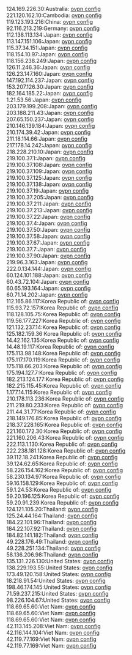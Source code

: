 124.169.226.30:Australia: [ovpn config](vpn/124_169_226_30.ovpn)  
221.120.162.10:Cambodia: [ovpn config](vpn/221_120_162_10.ovpn)  
119.123.193.216:China: [ovpn config](vpn/119_123_193_216.ovpn)  
92.116.213.219:Germany: [ovpn config](vpn/92_116_213_219.ovpn)  
112.138.113.134:Japan: [ovpn config](vpn/112_138_113_134.ovpn)  
113.147.151.106:Japan: [ovpn config](vpn/113_147_151_106.ovpn)  
115.37.34.151:Japan: [ovpn config](vpn/115_37_34_151.ovpn)  
118.154.10.97:Japan: [ovpn config](vpn/118_154_10_97.ovpn)  
118.156.238.249:Japan: [ovpn config](vpn/118_156_238_249.ovpn)  
126.11.246.36:Japan: [ovpn config](vpn/126_11_246_36.ovpn)  
126.23.147.160:Japan: [ovpn config](vpn/126_23_147_160.ovpn)  
147.192.114.237:Japan: [ovpn config](vpn/147_192_114_237.ovpn)  
153.207.126.30:Japan: [ovpn config](vpn/153_207_126_30.ovpn)  
182.164.185.22:Japan: [ovpn config](vpn/182_164_185_22.ovpn)  
1.21.53.56:Japan: [ovpn config](vpn/1_21_53_56.ovpn)  
203.179.199.208:Japan: [ovpn config](vpn/203_179_199_208.ovpn)  
203.188.211.43:Japan: [ovpn config](vpn/203_188_211_43.ovpn)  
207.65.150.237:Japan: [ovpn config](vpn/207_65_150_237.ovpn)  
210.146.139.184:Japan: [ovpn config](vpn/210_146_139_184.ovpn)  
210.174.39.42:Japan: [ovpn config](vpn/210_174_39_42.ovpn)  
211.18.114.66:Japan: [ovpn config](vpn/211_18_114_66.ovpn)  
217.178.14.242:Japan: [ovpn config](vpn/217_178_14_242.ovpn)  
218.228.210.10:Japan: [ovpn config](vpn/218_228_210_10.ovpn)  
219.100.37.1:Japan: [ovpn config](vpn/219_100_37_1.ovpn)  
219.100.37.108:Japan: [ovpn config](vpn/219_100_37_108.ovpn)  
219.100.37.109:Japan: [ovpn config](vpn/219_100_37_109.ovpn)  
219.100.37.125:Japan: [ovpn config](vpn/219_100_37_125.ovpn)  
219.100.37.138:Japan: [ovpn config](vpn/219_100_37_138.ovpn)  
219.100.37.19:Japan: [ovpn config](vpn/219_100_37_19.ovpn)  
219.100.37.205:Japan: [ovpn config](vpn/219_100_37_205.ovpn)  
219.100.37.211:Japan: [ovpn config](vpn/219_100_37_211.ovpn)  
219.100.37.213:Japan: [ovpn config](vpn/219_100_37_213.ovpn)  
219.100.37.22:Japan: [ovpn config](vpn/219_100_37_22.ovpn)  
219.100.37.4:Japan: [ovpn config](vpn/219_100_37_4.ovpn)  
219.100.37.50:Japan: [ovpn config](vpn/219_100_37_50.ovpn)  
219.100.37.58:Japan: [ovpn config](vpn/219_100_37_58.ovpn)  
219.100.37.67:Japan: [ovpn config](vpn/219_100_37_67.ovpn)  
219.100.37.7:Japan: [ovpn config](vpn/219_100_37_7.ovpn)  
219.100.37.90:Japan: [ovpn config](vpn/219_100_37_90.ovpn)  
219.96.3.163:Japan: [ovpn config](vpn/219_96_3_163.ovpn)  
222.0.134.144:Japan: [ovpn config](vpn/222_0_134_144.ovpn)  
60.124.101.188:Japan: [ovpn config](vpn/60_124_101_188.ovpn)  
60.43.72.104:Japan: [ovpn config](vpn/60_43_72_104.ovpn)  
60.65.193.164:Japan: [ovpn config](vpn/60_65_193_164.ovpn)  
60.71.14.202:Japan: [ovpn config](vpn/60_71_14_202.ovpn)  
112.165.86.117:Korea Republic of: [ovpn config](vpn/112_165_86_117.ovpn)  
115.93.72.157:Korea Republic of: [ovpn config](vpn/115_93_72_157.ovpn)  
118.128.105.75:Korea Republic of: [ovpn config](vpn/118_128_105_75.ovpn)  
119.56.177.227:Korea Republic of: [ovpn config](vpn/119_56_177_227.ovpn)  
121.132.237.14:Korea Republic of: [ovpn config](vpn/121_132_237_14.ovpn)  
125.182.159.36:Korea Republic of: [ovpn config](vpn/125_182_159_36.ovpn)  
14.42.162.135:Korea Republic of: [ovpn config](vpn/14_42_162_135.ovpn)  
14.48.19.117:Korea Republic of: [ovpn config](vpn/14_48_19_117.ovpn)  
175.113.98.148:Korea Republic of: [ovpn config](vpn/175_113_98_148.ovpn)  
175.117.170.119:Korea Republic of: [ovpn config](vpn/175_117_170_119.ovpn)  
175.118.66.203:Korea Republic of: [ovpn config](vpn/175_118_66_203.ovpn)  
175.194.127.7:Korea Republic of: [ovpn config](vpn/175_194_127_7.ovpn)  
182.213.124.177:Korea Republic of: [ovpn config](vpn/182_213_124_177.ovpn)  
182.215.115.45:Korea Republic of: [ovpn config](vpn/182_215_115_45.ovpn)  
1.177.14.115:Korea Republic of: [ovpn config](vpn/1_177_14_115.ovpn)  
210.178.113.236:Korea Republic of: [ovpn config](vpn/210_178_113_236.ovpn)  
211.219.80.233:Korea Republic of: [ovpn config](vpn/211_219_80_233.ovpn)  
211.44.31.77:Korea Republic of: [ovpn config](vpn/211_44_31_77.ovpn)  
218.149.176.85:Korea Republic of: [ovpn config](vpn/218_149_176_85.ovpn)  
218.37.228.165:Korea Republic of: [ovpn config](vpn/218_37_228_165.ovpn)  
221.160.172.30:Korea Republic of: [ovpn config](vpn/221_160_172_30.ovpn)  
221.160.206.43:Korea Republic of: [ovpn config](vpn/221_160_206_43.ovpn)  
222.113.1.130:Korea Republic of: [ovpn config](vpn/222_113_1_130.ovpn)  
222.238.181.128:Korea Republic of: [ovpn config](vpn/222_238_181_128.ovpn)  
39.112.18.241:Korea Republic of: [ovpn config](vpn/39_112_18_241.ovpn)  
39.124.62.65:Korea Republic of: [ovpn config](vpn/39_124_62_65.ovpn)  
58.226.154.162:Korea Republic of: [ovpn config](vpn/58_226_154_162.ovpn)  
58.230.134.97:Korea Republic of: [ovpn config](vpn/58_230_134_97.ovpn)  
59.16.158.129:Korea Republic of: [ovpn config](vpn/59_16_158_129.ovpn)  
59.1.24.53:Korea Republic of: [ovpn config](vpn/59_1_24_53.ovpn)  
59.20.196.125:Korea Republic of: [ovpn config](vpn/59_20_196_125.ovpn)  
59.20.91.239:Korea Republic of: [ovpn config](vpn/59_20_91_239.ovpn)  
124.121.105.20:Thailand: [ovpn config](vpn/124_121_105_20.ovpn)  
125.24.44.164:Thailand: [ovpn config](vpn/125_24_44_164.ovpn)  
184.22.101.96:Thailand: [ovpn config](vpn/184_22_101_96.ovpn)  
184.22.107.92:Thailand: [ovpn config](vpn/184_22_107_92.ovpn)  
184.82.141.182:Thailand: [ovpn config](vpn/184_82_141_182.ovpn)  
49.228.176.49:Thailand: [ovpn config](vpn/49_228_176_49.ovpn)  
49.228.251.134:Thailand: [ovpn config](vpn/49_228_251_134.ovpn)  
58.136.206.98:Thailand: [ovpn config](vpn/58_136_206_98.ovpn)  
135.131.226.130:United States: [ovpn config](vpn/135_131_226_130.ovpn)  
138.229.193.55:United States: [ovpn config](vpn/138_229_193_55.ovpn)  
173.49.120.158:United States: [ovpn config](vpn/173_49_120_158.ovpn)  
18.218.91.54:United States: [ovpn config](vpn/18_218_91_54.ovpn)  
198.46.174.145:United States: [ovpn config](vpn/198_46_174_145.ovpn)  
71.59.237.215:United States: [ovpn config](vpn/71_59_237_215.ovpn)  
98.226.104.67:United States: [ovpn config](vpn/98_226_104_67.ovpn)  
118.69.65.60:Viet Nam: [ovpn config](vpn/118_69_65_60.ovpn)  
118.69.65.60:Viet Nam: [ovpn config](vpn/118_69_65_60.ovpn)  
118.69.65.60:Viet Nam: [ovpn config](vpn/118_69_65_60.ovpn)  
42.113.145.208:Viet Nam: [ovpn config](vpn/42_113_145_208.ovpn)  
42.116.144.104:Viet Nam: [ovpn config](vpn/42_116_144_104.ovpn)  
42.119.77.169:Viet Nam: [ovpn config](vpn/42_119_77_169.ovpn)  
42.119.77.169:Viet Nam: [ovpn config](vpn/42_119_77_169.ovpn)  
